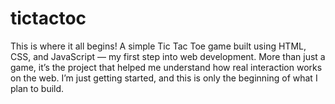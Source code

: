# tictactoc
This is where it all begins! A simple Tic Tac Toe game built using HTML, CSS, and JavaScript — my first step into web development. More than just a game, it’s the project that helped me understand how real interaction works on the web.  I’m just getting started, and this is only the beginning of what I plan to build. 
